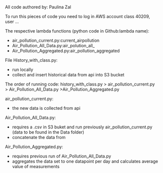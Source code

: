 All code authored by: Paulina Zal

To run this pieces of code you need to log in AWS account class 40209, user ...

The respective lambda functions (python code in Github:lambda name):<br>
  - air_pollution_current.py:current_airpollution<br>
  - Air_Pollution_All_Data.py:air_polution_all_<br>
  - Air_Pollution_Aggregated.py:air_pollution_aggregated<br>

File History_with_class.py:
- run locally
- collect and insert historical data from api into S3 bucket

The order of running code: 
history_with_class.py > air_pollution_current.py > Air_Pollution_All_Data.py >Air_Pollution_Aggregated.py

air_pollution_current.py:
- the new data is collected from api
  
Air_Pollution_All_Data.py:
- requires a .csv in S3 buket and run previously air_pollution_current.py (data to be found in the Data folder)
- concatenate the data from 
  
Air_Pollution_Aggregated.py:
- requires previous run of Air_Pollution_All_Data.py
- aggregates the data set to one datapoint per day and calculates average value of measurements
  
